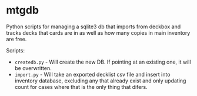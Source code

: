 mtgdb
=====

Python scripts for managing a sqlite3 db that imports from deckbox and tracks
decks that cards are in as well as how many copies in main inventory are free.

Scripts:
* `createdb.py` - Will create the new DB. If pointing at an existing one, it
will be overwritten.
* `import.py` - Will take an exported decklist csv file and insert into
inventory database, excluding any that already exist and only updating count
for cases where that is the only thing that difers.
